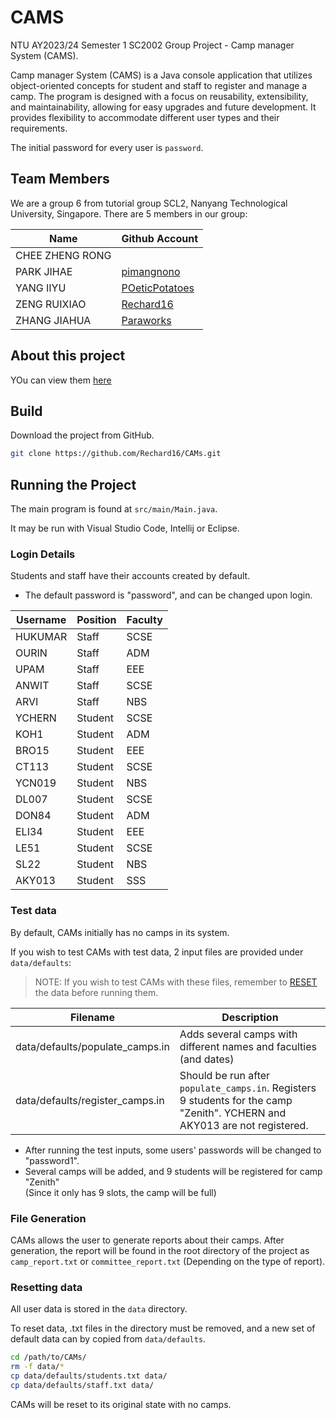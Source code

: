 # CAMS

NTU AY2023/24 Semester 1 SC2002 Group Project - Camp manager System (CAMS).

Camp manager System (CAMS) is a Java console application that utilizes object-oriented concepts for student and staff to register and manage a camp. The program is designed with a focus on reusability, extensibility, and maintainability, allowing for easy upgrades and future development. It provides flexibility to accommodate different user types and their requirements.

The initial password for every user is `password`.

## Team Members

We are a group 6 from tutorial group SCL2, Nanyang Technological University, Singapore. There are 5 members in our group:

| Name           | Github Account                                  
|----------------|-------------------------------------------------
|CHEE ZHENG RONG |
|PARK JIHAE      | [pimangnono](https://github.com/pimangnono)
|YANG IIYU       | [POeticPotatoes](https://github.com/POeticPotatoes)
|ZENG RUIXIAO    | [Rechard16](https://github.com/Rechard16)
|ZHANG JIAHUA    | [Paraworks](https://github.com/Paraworks)

## About this project
YOu can view them [here](https://www.youtube.com/watch?v=dQw4w9WgXcQ&themeRefresh=1)

## Build

Download the project from GitHub.

```bash
git clone https://github.com/Rechard16/CAMs.git
```

## Running the Project
The main program is found at `src/main/Main.java`.

It may be run with Visual Studio Code, Intellij or Eclipse.

### Login Details
Students and staff have their accounts created by default.
* The default password is "password", and can be changed upon login.

| Username | Position | Faculty |
|-|-|-|
HUKUMAR|Staff|SCSE
OURIN|Staff|ADM
UPAM|Staff|EEE
ANWIT|Staff|SCSE
ARVI|Staff|NBS
YCHERN|Student|SCSE
KOH1|Student|ADM
BRO15|Student|EEE
CT113|Student|SCSE
YCN019|Student|NBS
DL007|Student|SCSE
DON84|Student|ADM
ELI34|Student|EEE
LE51|Student|SCSE
SL22|Student|NBS
AKY013|Student|SSS

### Test data
By default, CAMs initially has no camps in its system.

If you wish to test CAMs with test data, 2 input files are provided under `data/defaults`:

> NOTE: If you wish to test CAMs with these files, remember to [RESET](#resetting-data) the data before running them.

|Filename | Description|
| - | - |
| data/defaults/populate_camps.in | Adds several camps with different names and faculties (and dates)
| data/defaults/register_camps.in | Should be run after `populate_camps.in`. Registers 9 students for the camp "Zenith". YCHERN and AKY013 are not registered. 

* After running the test inputs, some users'  passwords will be changed to "password1".
* Several camps will be added, and 9 students will be registered for camp "Zenith"  
    (Since it only has 9 slots, the camp will be full)

### File Generation
CAMs allows the user to generate reports about their camps. After generation, the report will be found in the root directory of the project as `camp_report.txt` or `committee_report.txt` (Depending on the type of report).

### Resetting data
All user data is stored in the `data` directory.

To reset data, .txt files in the directory must be removed, and a new set of default data can by copied from `data/defaults`.

```bash
cd /path/to/CAMs/
rm -f data/*
cp data/defaults/students.txt data/
cp data/defaults/staff.txt data/
```

CAMs will be reset to its original state with no camps.
